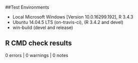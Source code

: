 ##Test Environments
* Local Microsoft Windows [Version 10.0.16299.192], R 3.4.3
* Ubuntu 14.04.5 LTS (on-travis-ci), (R 3.4.2 and devel)
* win-build (devel and release)

## R CMD check results
0 errors | 0 warnings | 0 notes
